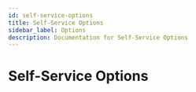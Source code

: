 ```yaml
---
id: self-service-options
title: Self-Service Options
sidebar_label: Options
description: Documentation for Self-Service Options
---
```


# Self-Service Options
